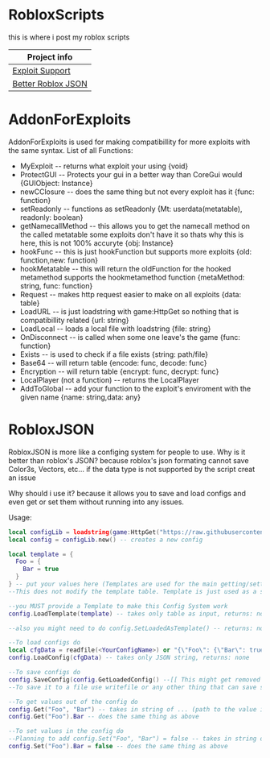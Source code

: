 # RobloxScripts

this is where i post my roblox scripts

| Project info |
| - |
| [Exploit Support](#AddonForExploits) |
| [Better Roblox JSON](#RobloxJSON) |

# AddonForExploits
AddonForExploits is used for making compatibillity for more exploits with the same syntax.
List of all Functions:
- MyExploit -- returns what exploit your using {void}
- ProtectGUI -- Protects your gui in a better way than CoreGui would {GUIObject: Instance}
- newCClosure -- does the same thing but not every exploit has it {func: function}
- setReadonly -- functions as setReadonly {Mt: userdata(metatable), readonly: boolean}
- getNamecallMethod -- this allows you to get the namecall method on the called metatable some exploits don't have it so thats why this is here, this is not 100% accuryte {obj: Instance}
- hookFunc -- this is just hookFunction but supports more exploits {old: function,new: function}
- hookMetatable -- this will return the oldFunction for the hooked metamethod supports the hookmetamethod function {metaMethod: string, func: function}
- Request -- makes http request easier to make on all exploits {data: table}
- LoadURL -- is just loadstring with game:HttpGet so nothing that is compatibillity related {url: string}
- LoadLocal -- loads a local file with loadstring {file: string}
- OnDisconnect -- is called when some one leave's the game {func: function}
- Exists -- is used to check if a file exists {string: path/file}
- Base64 -- will return table {encode: func, decode: func}
- Encryption -- will return table {encrypt: func, decrypt: func}
- LocalPlayer (not a function) -- returns the LocalPlayer
- AddToGlobal -- add your function to the exploit's enviroment with the given name {name: string,data: any}

# RobloxJSON
RobloxJSON is more like a configing system for people to use.
Why is it better than roblox's JSON?
because roblox's json formating cannot save Color3s, Vectors, etc...
if the data type is not supported by the script creat an issue

Why should i use it?
because it allows you to save and load configs and even get or set them without running into any issues.

Usage:
```lua
local configLib = loadstring(game:HttpGet("https://raw.githubusercontent.com/NotWaterScriptNhttp/RobloxScripts/main/RobloxJSON.lua", true))() -- Loads the configLib
local config = configLib.new() -- creates a new config

local template = {
  Foo = {
    Bar = true
  }
} -- put your values here (Templates are used for the main getting/setting values so everything in template table will be used as your config)
--This does not modify the template table. Template is just used as a struct of the config

--you MUST provide a Template to make this Config System work
config.LoadTemplate(template) -- takes only table as input, returns: none

--also you might need to do config.SetLoadedAsTemplate() -- returns: none

--To load configs do
local cfgData = readfile(<YourConfigName>) or "{\"Foo\": {\"Bar\": true}}"
config.LoadConfig(cfgData) -- takes only JSON string, returns: none

--To save configs do
config.SaveConfig(config.GetLoadedConfig() --[[ This might get removed in the next update ]]-- ) -- takes only table as input, return: string (JSON string)
--To save it to a file use writefile or any other thing that can save strings

--To get values out of the config do
config.Get("Foo", "Bar") -- takes in string of ... (path to the value in the template table), returns: any
config.Get("Foo").Bar -- does the same thing as above

--To set values in the config do
--Planning to add config.Set("Foo", "Bar") = false -- takes in string of ... (path to value in the template table), returns: none
config.Set("Foo").Bar = false -- does the same thing as above
```
